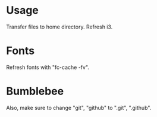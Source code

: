 # Usage
Transfer files to home directory.
Refresh i3.

# Fonts
Refresh fonts with "fc-cache -fv".

# Bumblebee
Also, make sure to change "git", "github" to ".git", ".github".
